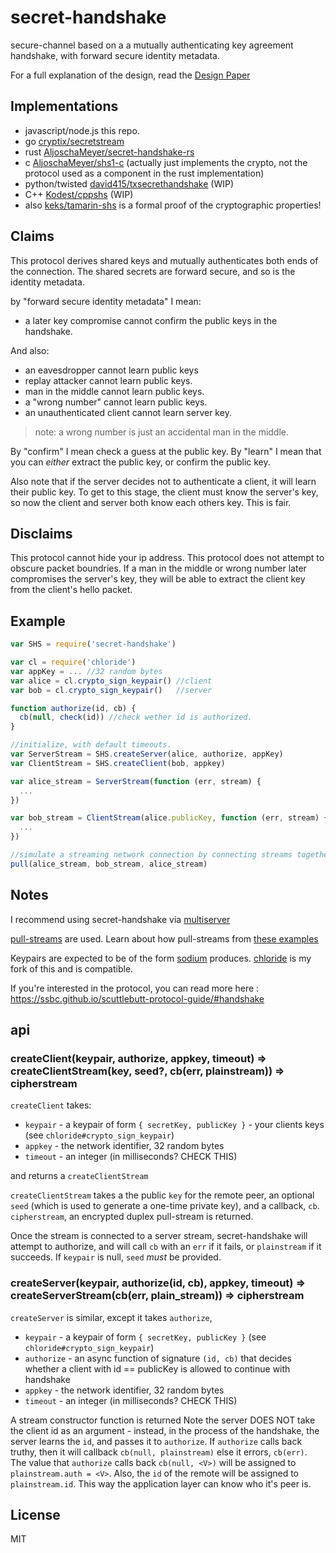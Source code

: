 # secret-handshake

secure-channel based on a a mutually authenticating key agreement handshake, with forward secure identity metadata.

For a full explanation of the design, read the
[Design Paper](http://dominictarr.github.io/secret-handshake-paper/shs.pdf)

## Implementations

* javascript/node.js this repo.
* go [cryptix/secretstream](https://github.com/cryptix/secretstream/)
* rust [AljoschaMeyer/secret-handshake-rs](https://github.com/AljoschaMeyer/secret-handshake-rs)
* c [AljoschaMeyer/shs1-c](https://github.com/AljoschaMeyer/shs1-c) (actually just implements the crypto, not the protocol used as a component in the rust implementation)
* python/twisted [david415/txsecrethandshake](https://github.com/david415/txsecrethandshake) (WIP)
* C++ [Kodest/cppshs](https://github.com/Kodest/cppshs) (WIP)
* also [keks/tamarin-shs](https://github.com/keks/tamarin-shs) is a formal proof of the cryptographic properties!

## Claims

This protocol derives shared keys and mutually
authenticates both ends of the connection.
The shared secrets are forward secure, and
so is the identity metadata.

by "forward secure identity metadata" I mean:

* a later key compromise cannot confirm the public keys in the handshake.

And also:

* an eavesdropper cannot learn public keys
* replay attacker cannot learn public keys.
* man in the middle cannot learn public keys.
* a "wrong number" cannot learn public keys.
* an unauthenticated client cannot learn server key.
  
> note: a wrong number is just an accidental man in the middle.

By "confirm" I mean check a guess at the public key.
By "learn" I mean that you can _either_ extract the public key,
or confirm the public key.

Also note that if the server decides not to authenticate a client,
it will learn their public key. To get to this stage, the client
must know the server's key, so now the client and server both
know each others key. This is fair.

## Disclaims

This protocol cannot hide your ip address.
This protocol does not attempt to obscure packet boundries.
If a man in the middle or wrong number later compromises
the server's key, they will be able to extract the client
key from the client's hello packet.

## Example

``` js
var SHS = require('secret-handshake')

var cl = require('chloride')
var appKey = ... //32 random bytes
var alice = cl.crypto_sign_keypair() //client
var bob = cl.crypto_sign_keypair()   //server

function authorize(id, cb) {
  cb(null, check(id)) //check wether id is authorized.
}

//initialize, with default timeouts.
var ServerStream = SHS.createServer(alice, authorize, appKey)
var ClientStream = SHS.createClient(bob, appkey)

var alice_stream = ServerStream(function (err, stream) {
  ...
})

var bob_stream = ClientStream(alice.publicKey, function (err, stream) {
  ...
})

//simulate a streaming network connection by connecting streams together
pull(alice_stream, bob_stream, alice_stream)
```

## Notes

I recommend using secret-handshake via [multiserver](https://github.com/dominictarr/multiserver)

[pull-streams](https://github.com/dominictarr/pull-streams) are used.
Learn about how pull-streams from [these examples](https://github.com/dominictarr/pull-stream-examples)

Keypairs are expected to be of the form [sodium](https://github.com/paixaop/node-sodium) produces.
[chloride](https://github.com/dominictarr/chloride) is my fork of this and is compatible.

If you're interested in the protocol, you can read more here : https://ssbc.github.io/scuttlebutt-protocol-guide/#handshake

## api

### createClient(keypair, authorize, appkey, timeout) => createClientStream(key, seed?, cb(err, plainstream)) => cipherstream

`createClient` takes: 
- `keypair` - a keypair of form `{ secretKey, publicKey }` - your clients keys (see `chloride#crypto_sign_keypair`)
- `appkey` - the network identifier, 32 random bytes
- `timeout` - an integer (in milliseconds? CHECK THIS)

and returns a `createClientStream`

`createClientStream` takes a the public `key` for the remote peer,
an optional `seed` (which is used to generate a one-time private key),
and a callback, `cb`. `cipherstream`, an encrypted duplex pull-stream is returned.

Once the stream is connected to a server stream,
secret-handshake will attempt to authorize, and will call
`cb` with an `err` if it fails, or `plainstream` if it succeeds.
If `keypair` is null, `seed` *must* be provided.

### createServer(keypair, authorize(id, cb), appkey, timeout) => createServerStream(cb(err, plain_stream)) => cipherstream

`createServer` is similar, except it takes `authorize`,
- `keypair` - a keypair of form `{ secretKey, publicKey }` (see `chloride#crypto_sign_keypair`)
- `authorize` - an async function of signature `(id, cb)` that decides whether a client with id == publicKey is allowed to continue with handshake
- `appkey` - the network identifier, 32 random bytes
- `timeout` - an integer (in milliseconds? CHECK THIS)

A stream constructor function is returned
Note the server DOES NOT take the client id as an argument - instead, in the process
of the handshake, the server learns the `id`, and passes it to `authorize`.
If `authorize` calls back truthy, then it will callback `cb(null, plainstream)`
else it errors, `cb(err)`.
The value that `authorize` calls back `cb(null, <V>)` will be assigned to `plainstream.auth = <V>`.
Also, the `id` of the remote will be assigned to `plainstream.id`.
This way the application layer can know who it's peer is.

## License

MIT
